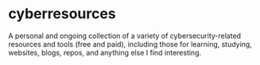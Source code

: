 # cyberresources
A personal and ongoing collection of a variety of cybersecurity-related resources and tools (free and paid), including those for learning, studying, websites, blogs, repos, and anything else I find interesting.
